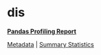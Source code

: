 # dis

[**Pandas Profiling Report**](https://epistasislab.github.io/pmlb/profile/dis.html)

[Metadata](metadata.yaml) | [Summary Statistics](summary_stats.tsv)

